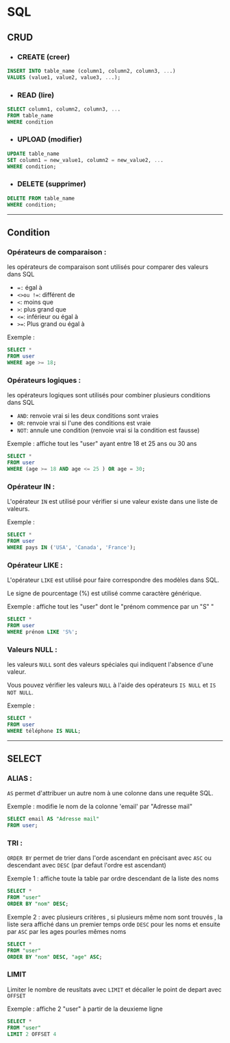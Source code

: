 # SQL

## CRUD 

- ### CREATE (creer)
```sql
INSERT INTO table_name (column1, column2, column3, ...)
VALUES (value1, value2, value3, ...);
```

- ### READ (lire)
```sql
SELECT column1, column2, column3, ...
FROM table_name
WHERE condition
```

- ### UPLOAD (modifier)
```sql
UPDATE table_name
SET column1 = new_value1, column2 = new_value2, ...
WHERE condition;
```

- ### DELETE (supprimer)
```sql
DELETE FROM table_name
WHERE condition;
```
---
## Condition

### Opérateurs de comparaison : 
les opérateurs de comparaison sont utilisés pour comparer des valeurs dans SQL

- ``=:`` égal à
- ``<>ou !=``: différent de
- ``<``: moins que
- ``>``: plus grand que
- ``<=``: inférieur ou égal à
- ``>=``: Plus grand ou égal à

Exemple : 
```sql
SELECT *
FROM user
WHERE age >= 18;
```

### Opérateurs logiques : 
les opérateurs logiques sont utilisés pour combiner plusieurs conditions dans SQL
- ``AND``: renvoie vrai si les deux conditions sont vraies
- ``OR``: renvoie vrai si l'une des conditions est vraie
- ``NOT``: annule une condition (renvoie vrai si la condition est fausse)

Exemple : affiche tout les "user" ayant entre 18 et 25 ans ou 30 ans
```sql
SELECT *
FROM user
WHERE (age >= 18 AND age <= 25 ) OR age = 30;
```

### Opérateur IN :
L'opérateur ``IN`` est utilisé pour vérifier si une valeur existe dans une liste de valeurs.

Exemple : 
```sql
SELECT *
FROM user
WHERE pays IN ('USA', 'Canada', 'France');
```

### Opérateur LIKE : 
L'opérateur ``LIKE`` est utilisé pour faire correspondre des modèles dans SQL. 

Le signe de pourcentage (%) est utilisé comme caractère générique.

Exemple : affiche tout les "user" dont le "prénom commence par un "S" "
```sql
SELECT *
FROM user
WHERE prénom LIKE 'S%';
```

### Valeurs NULL : 
les valeurs ``NULL`` sont des valeurs spéciales qui indiquent l'absence d'une valeur. 

Vous pouvez vérifier les valeurs ``NULL`` à l'aide des opérateurs ``IS NULL`` et ``IS NOT NULL``.

Exemple :
```sql
SELECT *
FROM user
WHERE téléphone IS NULL;
```
---
## SELECT 

### ALIAS : 
``AS`` permet d'attribuer un autre nom à une colonne dans une requête SQL.

Exemple : modifie le nom de la colonne 'email' par "Adresse mail"
```sql 
SELECT email AS "Adresse mail"
FROM user;
```

### TRI :
``ORDER BY`` permet de trier dans l'orde ascendant en précisant avec ``ASC`` ou descendant avec ``DESC`` (par defaut l'ordre est ascendant)

Exemple 1 : affiche toute la table par ordre descendant  de la liste des noms
```sql
SELECT *
FROM "user"
ORDER BY "nom" DESC;
```

Exemple 2 : avec plusieurs critères , si plusieurs même nom sont trouvés , la liste sera affiché dans un premier temps orde ``DESC`` pour les noms et ensuite par ``ASC`` par les ages pourles mêmes noms

```sql
SELECT *
FROM "user"
ORDER BY "nom" DESC, "age" ASC;
```

### LIMIT
Limiter le nombre de reusltats avec ``LIMIT`` et décaller le point de depart avec ``OFFSET``

Exemple : affiche 2 "user" à partir de la deuxieme ligne

```sql
SELECT *
FROM "user"
LIMIT 2 OFFSET 4
```


